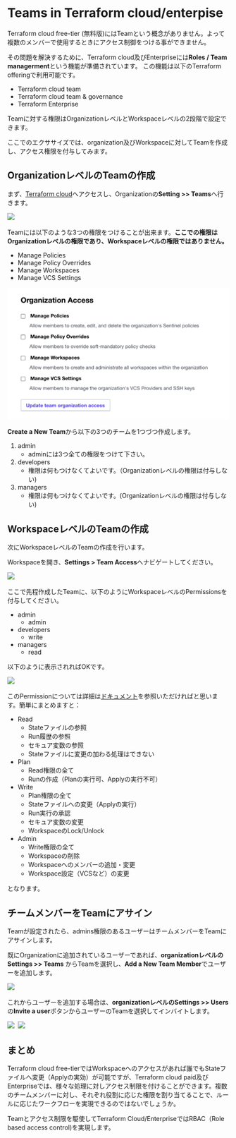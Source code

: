 # Teams in Terraform cloud/enterpise

Terraform cloud free-tier (無料版)にはTeamという概念がありません。よって複数のメンバーで使用するときにアクセス制御をつける事ができません。

その問題を解決するために、Terraform cloud及びEnterpriseには**Roles / Team managerment**という機能が準備されています。
この機能は以下のTerraform offeringで利用可能です。
- Terraform cloud team
- Terraform cloud team & governance
- Terraform Enterprise

Teamに対する権限はOrganizationレベルとWorkspaceレベルの2段階で設定できます。

ここでのエクササイズでは、organization及びWorkspaceに対してTeamを作成し、アクセス権限を付与してみます。

## OrganizationレベルのTeamの作成

まず、[Terraform cloud](https://app.terraform.io/)へアクセスし、Organizationの**Setting >> Teams**へ行きます。

<kbd>
  <img src="../assets/teams/create_team.png">
</kbd>

Teamには以下のような3つの権限をつけることが出来ます。**ここでの権限はOrganizationレベルの権限であり、Workspaceレベルの権限ではありません。**
- Manage Policies
- Manage Policy Overrides
- Manage Workspaces
- Manage VCS Settings

<kbd>
  <img src="../assets/teams/organization_access-1.png">
</kbd>

**Create a New Team**から以下の3つのチームを1つづつ作成します。

1. admin
   - adminには3つ全ての権限をつけて下さい。
2. developers
   - 権限は何もつけなくてよいです。（Organizationレベルの権限は付与しない)
3. managers
   - 権限は何もつけなくてよいです。(Organizationレベルの権限は付与しない)

## WorkspaceレベルのTeamの作成

次にWorkspaceレベルのTeamの作成を行います。

Workspaceを開き、**Settings > Team Access**へナビゲートしてください。

<kbd>
  <img src="../assets/teams/workspace_team.png">
</kbd>

ここで先程作成したTeamに、以下のようにWorkspaceレベルのPermissionsを付与してください。

- admin
  - admin
- developers
  - write
- managers
  - read

以下のように表示されればOKです。

<kbd>
  <img src="../assets/teams/workspace_permission.png">
</kbd>

このPermissionについては詳細は[ドキュメント](https://www.terraform.io/docs/cloud/users-teams-organizations/permissions.html)を参照いただければと思います。簡単にまとめますと：

- Read
  - Stateファイルの参照
  - Run履歴の参照
  - セキュア変数の参照
  - Stateファイルに変更の加わる処理はできない
- Plan
  - Read権限の全て
  - Runの作成（Planの実行可、Applyの実行不可）
- Write
  - Plan権限の全て
  - Stateファイルへの変更（Applyの実行）
  - Run実行の承認
  - セキュア変数の変更
  - WorkspaceのLock/Unlock
- Admin
  - Write権限の全て
  - Workspaceの削除
  - Workspaceへのメンバーの追加・変更
  - Workspace設定（VCSなど）の変更

となります。

## チームメンバーをTeamにアサイン

Teamが設定されたら、admins権限のあるユーザーはチームメンバーをTeamにアサインします。

既にOrganizationに追加されているユーザーであれば、**organizationレベルのSettings >> Teams** からTeamを選択し、**Add a New Team Member**でユーザーを追加します。

<kbd>
  <img src="../assets/teams/add_team_member.png">
</kbd>

これからユーザーを追加する場合は、**organizationレベルのSettings >> Users**の**Invite a user**ボタンからユーザーのTeamを選択してインバイトします。

<kbd>
  <img src="../assets/teams/invite_a_user_button.png">
</kbd>

<kbd>
  <img src="../assets/teams/invite_a_user.png">
</kbd>

## まとめ

Terraform cloud free-tierではWorkspaceへのアクセスがあれば誰でもStateファイルへ変更（Applyの実効）が可能ですが、Terraform cloud paid及びEnterpriseでは、様々な処理に対しアクセス制限を付けることができます。複数のチームメンバーに対し、それぞれ役割に応じた権限を割り当てることで、ルールに応じたワークフローを実現できるのではないでしょうか。

Teamとアクセス制限を駆使してTerraform Cloud/EnterpriseではRBAC（Role based access control)を実現します。
